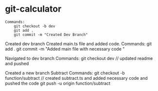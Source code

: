 # git-calculator
    Commands:
        git checkout -b dev
        git add .
        git commit -m "Created Dev Branch"

Created dev branch
    Created main.ts file and added code.
    Commands:
        git add .
        git commit -m "Added main file with necessary code "
        
Navigated to dev branch
    Commands:
        git checkout dev
        // updated readme and pushed

Created a new branch Subtract
    Commands:
        git checkout -b function/subtract
        // created subtract.ts and added necessary code  and pushed the code
        git push -u origin function/subtract


